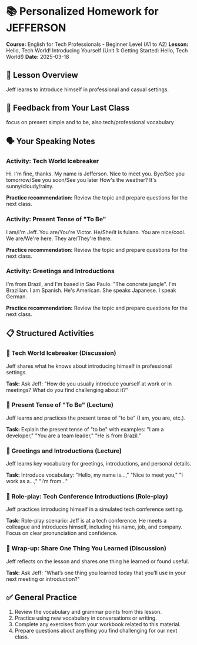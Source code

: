 # 📚 Personalized Homework for JEFFERSON

**Course:** English for Tech Professionals - Beginner Level (A1 to A2)
**Lesson:** Hello, Tech World! Introducing Yourself (Unit 1: Getting Started: Hello, Tech World!)
**Date:** 2025-03-18

## 🎯 Lesson Overview
Jeff learns to introduce himself in professional and casual settings.

## 📝 Feedback from Your Last Class
focus on present simple and to be, also tech/professional vocabulary

## 🗣️ Your Speaking Notes
### Activity: Tech World Icebreaker
Hi. I'm fine, thanks. My name is Jefferson. Nice to meet you. Bye/See you tomorrow/See you soon/See you later
How's the weather? It's sunny/cloudy/rainy.

**Practice recommendation:** Review the topic and prepare questions for the next class.

### Activity: Present Tense of "To Be"
I am/I'm Jeff. You are/You're Victor. He/She/it is fulano.
You are nice/cool. We are/We're here. They are/They're there.

**Practice recommendation:** Review the topic and prepare questions for the next class.

### Activity: Greetings and Introductions
I'm from Brazil, and I'm based in Sao Paulo. "The concrete jungle".
I'm Brazilian. I am Spanish. He's American. She speaks Japanese. I speak German.

**Practice recommendation:** Review the topic and prepare questions for the next class.

## 📋 Structured Activities
### 🏡 Tech World Icebreaker (Discussion)
Jeff shares what he knows about introducing himself in professional settings.

**Task:** Ask Jeff: "How do you usually introduce yourself at work or in meetings? What do you find challenging about it?"

### 🏡 Present Tense of "To Be" (Lecture)
Jeff learns and practices the present tense of "to be" (I am, you are, etc.).

**Task:** Explain the present tense of "to be" with examples: "I am a developer," "You are a team leader," "He is from Brazil."

### 🏡 Greetings and Introductions (Lecture)
Jeff learns key vocabulary for greetings, introductions, and personal details.

**Task:** Introduce vocabulary: "Hello, my name is...," "Nice to meet you," "I work as a...," "I’m from..."

### 🏡 Role-play: Tech Conference Introductions (Role-play)
Jeff practices introducing himself in a simulated tech conference setting.

**Task:** Role-play scenario: Jeff is at a tech conference. He meets a colleague and introduces himself, including his name, job, and company. Focus on clear pronunciation and confidence.

### 🏡 Wrap-up: Share One Thing You Learned (Discussion)
Jeff reflects on the lesson and shares one thing he learned or found useful.

**Task:** Ask Jeff: "What’s one thing you learned today that you’ll use in your next meeting or introduction?"

## ✅ General Practice
1. Review the vocabulary and grammar points from this lesson.
2. Practice using new vocabulary in conversations or writing.
3. Complete any exercises from your workbook related to this material.
4. Prepare questions about anything you find challenging for our next class.

